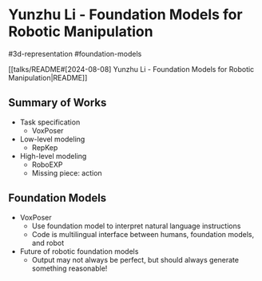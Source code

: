 # Yunzhu Li - Foundation Models for Robotic Manipulation

#3d-representation
#foundation-models

[[talks/README#[2024-08-08] Yunzhu Li - Foundation Models for Robotic Manipulation|README]]

## Summary of Works

- Task specification
    - VoxPoser
- Low-level modeling
    - RepKep
- High-level modeling
    - RoboEXP
    - Missing piece: action

## Foundation Models

- VoxPoser
    - Use foundation model to interpret natural language instructions
    - Code is multilingual interface between humans, foundation models, and robot
- Future of robotic foundation models
    - Output may not always be perfect, but should always generate something reasonable!
